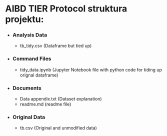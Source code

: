 # **AIBD TIER Protocol struktura projektu**:

* ### Analysis Data

  * tb_tidy.csv    (Dataframe but tied up)
* ### Command Files

  * tidy_data.ipynb   (Jupyter Notebook file with python code for tiding up orignal dataframe)
* ### Documents

  * Data appendix.txt   (Dataset explanation)
  * readme.md   (readme file)
* ### Original Data

  * tb.csv   (Original and unmodified data)
